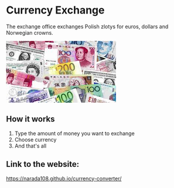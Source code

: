 # Currency Exchange
The exchange office exchanges Polish zlotys for euros, dollars and Norwegian crowns.

![money](https://github.com/Narada108/currency-converter/blob/main/images/money.jpg?raw=true)

## How it works
1. Type the amount of money you want to exchange
2. Choose currency
3. And that's all
## Link to the website:
https://narada108.github.io/currency-converter/

